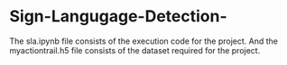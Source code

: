 # Sign-Langugage-Detection-
The sla.ipynb file consists of the execution code for the project.
And the myactiontrail.h5 file consists of the dataset required for the project.
